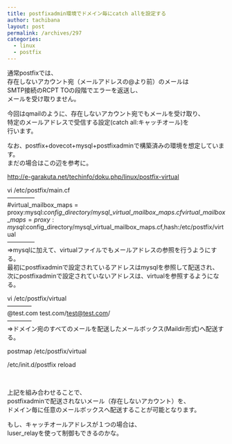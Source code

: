```yaml
---
title: postfixadmin環境でドメイン毎にcatch allを設定する
author: tachibana
layout: post
permalink: /archives/297
categories:
  - linux
  - postfix
---
```

通常postfixでは、  
存在しないアカウント宛（メールアドレスの@より前）のメールは  
SMTP接続のRCPT TOの段階でエラーを返送し、  
メールを受け取りません。

今回はqmailのように、存在しないアカウント宛でもメールを受け取り、  
特定のメールアドレスで受信する設定(catch all:キャッチオール)を  
行います。

なお、postfix+dovecot+mysql+postfixadminで構築済みの環境を想定しています。  
まだの場合はこの辺を参考に。

http://e-garakuta.net/techinfo/doku.php/linux/postfix-virtual

vi /etc/postfix/main.cf  
&#8212;&#8212;&#8212;&#8212;&#8211;  
#virtual\_mailbox\_maps = proxy:mysql:$config\_directory/mysql\_virtual\_mailbox\_maps.cf  
virtual\_mailbox\_maps = proxy:mysql:$config\_directory/mysql\_virtual\_mailbox\_maps.cf,hash:/etc/postfix/virtual  
&#8212;&#8212;&#8212;&#8212;&#8211;  
=>mysqlに加えて、virtualファイルでもメールアドレスの参照を行うようにする。  
最初にpostfixadminで設定されているアドレスはmysqlを参照して配送され、  
次にpostfixadminで設定されていないアドレスは、virtualを参照するようになる。

vi /etc/postfix/virtual  
&#8212;&#8212;&#8212;&#8212;  
@test.com test.com/test@test.com/  
&#8212;&#8212;&#8212;&#8212;  
=>ドメイン宛のすべてのメールを配送したメールボックス(Maildir形式)へ配送する。

postmap /etc/postfix/virtual

/etc/init.d/postfix reload

&nbsp;

上記を組み合わせることで、  
postfixadminで配送されないメール（存在しないアカウント）を、  
ドメイン毎に任意のメールボックスへ配送することが可能となります。

もし、キャッチオールアドレスが１つの場合は、  
luser_relayを使って制御もできるのかな。